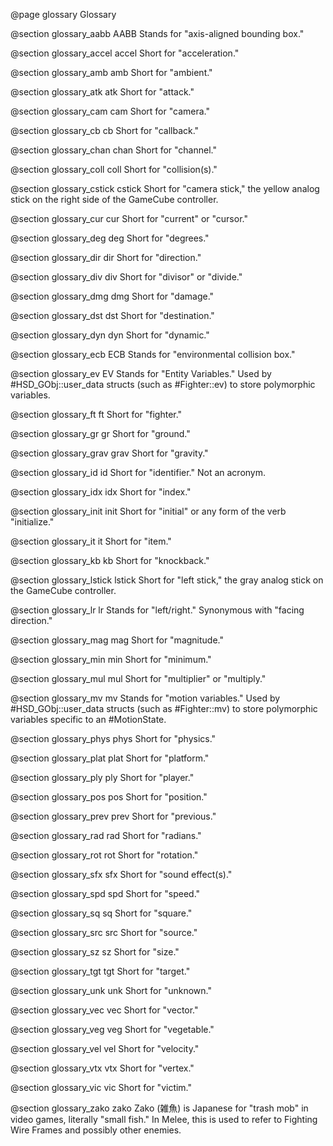 @page glossary Glossary

@section glossary_aabb AABB
Stands for "axis-aligned bounding box."

@section glossary_accel accel
Short for "acceleration."

@section glossary_amb amb
Short for "ambient."

@section glossary_atk atk
Short for "attack."

@section glossary_cam cam
Short for "camera."

@section glossary_cb cb
Short for "callback."

@section glossary_chan chan
Short for "channel."

@section glossary_coll coll
Short for "collision(s)."

@section glossary_cstick cstick
Short for "camera stick," the yellow analog stick on the right side of the
GameCube controller.

@section glossary_cur cur
Short for "current" or "cursor."

@section glossary_deg deg
Short for "degrees."

@section glossary_dir dir
Short for "direction."

@section glossary_div div
Short for "divisor" or "divide."

@section glossary_dmg dmg
Short for "damage."

@section glossary_dst dst
Short for "destination."

@section glossary_dyn dyn
Short for "dynamic."

@section glossary_ecb ECB
Stands for "environmental collision box."

@section glossary_ev EV
Stands for "Entity Variables." Used by #HSD_GObj::user_data structs (such as
#Fighter::ev) to store polymorphic variables.

@section glossary_ft ft
Short for "fighter."

@section glossary_gr gr
Short for "ground."

@section glossary_grav grav
Short for "gravity."

@section glossary_id id
Short for "identifier." Not an acronym.

@section glossary_idx idx
Short for "index."

@section glossary_init init
Short for "initial" or any form of the verb "initialize."

@section glossary_it it
Short for "item."

@section glossary_kb kb
Short for "knockback."

@section glossary_lstick lstick
Short for "left stick," the gray analog stick on the GameCube controller.

@section glossary_lr lr
Stands for "left/right." Synonymous with "facing direction."

@section glossary_mag mag
Short for "magnitude."

@section glossary_min min
Short for "minimum."

@section glossary_mul mul
Short for "multiplier" or "multiply."

@section glossary_mv mv
Stands for "motion variables." Used by #HSD_GObj::user_data structs (such as
#Fighter::mv) to store polymorphic variables specific to an #MotionState.

@section glossary_phys phys
Short for "physics."

@section glossary_plat plat
Short for "platform."

@section glossary_ply ply
Short for "player."

@section glossary_pos pos
Short for "position."

@section glossary_prev prev
Short for "previous."

@section glossary_rad rad
Short for "radians."

@section glossary_rot rot
Short for "rotation."

@section glossary_sfx sfx
Short for "sound effect(s)."

@section glossary_spd spd
Short for "speed."

@section glossary_sq sq
Short for "square."

@section glossary_src src
Short for "source."

@section glossary_sz sz
Short for "size."

@section glossary_tgt tgt
Short for "target."

@section glossary_unk unk
Short for "unknown."

@section glossary_vec vec
Short for "vector."

@section glossary_veg veg
Short for "vegetable."

@section glossary_vel vel
Short for "velocity."

@section glossary_vtx vtx
Short for "vertex."

@section glossary_vic vic
Short for "victim."

@section glossary_zako zako
Zako (雑魚) is Japanese for "trash mob" in video games, literally "small fish."
In Melee, this is used to refer to Fighting Wire Frames and possibly other
enemies.
